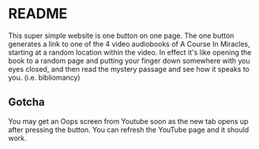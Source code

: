 # README

This super simple website is one button on one page. The one button generates a link to one of the 4 video audiobooks of A Course In Miracles, starting at a random location within the video. In effect it's like opening the book to a random page and putting your finger down somewhere with you eyes closed, and then read the mystery passage and see how it speaks to you. (i.e. bibliomancy)


## Gotcha

You may get an Oops screen from Youtube soon as the new tab opens up after pressing the button. You can refresh the YouTube page and it should work.
